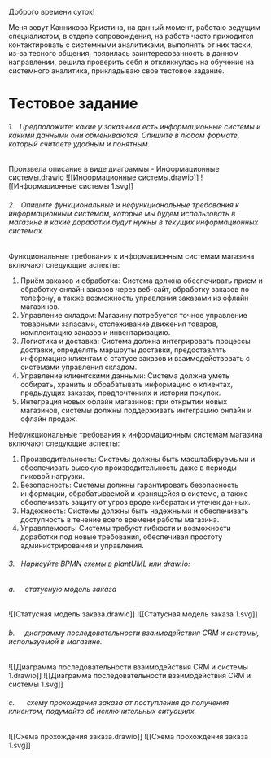 Доброго времени суток!

Меня зовут Канникова Кристина, на данный момент, работаю ведущим специалистом, в отделе сопровождения, на работе часто приходится контактировать с системными аналитиками, выполнять от них таски, из-за тесного общения, появилась заинтересованность в данном направлении, решила проверить себя и откликнулась на обучение на системного аналитика, прикладываю свое тестовое задание.
# Тестовое задание
###### 1.   Предположите: какие у заказчика есть информационные системы и какими данными они обмениваются. Опишите в любом формате, который считаете удобным и понятным.

Произвела описание в виде диаграммы - Информационные системы.drawio
![[Информационные системы.drawio]]
![[Информационные системы 1.svg]]
###### 2.   Опишите функциональные и нефункциональные требования к информационным системам, которые мы будем использовать в магазине и какие доработки будут нужны в текущих информационных системах.

Функциональные требования к информационным системам магазина включают следующие аспекты:

1. Приём заказов и обработка: Система должна обеспечивать прием и обработку онлайн заказов через веб-сайт, обработку заказов по телефону, а также возможность управления заказами из офлайн магазинов.
2. Управление складом: Магазину потребуется точное управление товарными запасами, отслеживание движения товаров, комплектацию заказов и инвентаризацию.
3. Логистика и доставка: Система должна интегрировать процессы доставки, определять маршруты доставки, предоставлять информацию клиентам о статусе заказов и взаимодействовать с системами управления складом.
4. Управление клиентскими данными: Система должна уметь собирать, хранить и обрабатывать информацию о клиентах, предыдущих заказах, предпочтениях и истории покупок.
5. Интеграция новых офлайн магазинов: при открытии новых магазинов, системы должны поддерживать интеграцию онлайн и офлайн продаж.

Нефункциональные требования к информационным системам магазина включают следующие аспекты:

1. Производительность: Системы должны быть масштабируемыми и обеспечивать высокую производительность даже в периоды пиковой нагрузки.
2. Безопасность: Системы должны гарантировать безопасность информации, обрабатываемой и хранящейся в системе, а также обеспечивать защиту от угроз вроде кибератак и утечек данных.
3. Надежность: Системы должны быть надежными и обеспечивать доступность в течение всего времени работы магазина.
4. Управляемость: Системы требуют гибкости и возможности доработки под новые требования, обеспечивая простоту администрирования и управления.

###### 3.   Нарисуйте BPMN схемы в plantUML или draw.io:

###### a.     статусную модель заказа
![[Статусная модель заказа.drawio]]
![[Статусная модель заказа 1.svg]]
###### b.     диаграмму последовательности взаимодействия CRM и системы, используемой в магазине.
![[Диаграмма последовательности взаимодействия CRM и системы 1.drawio]]
![[Диаграмма последовательности взаимодействия CRM и системы 1.svg]]
###### c.      схему прохождения заказа от поступления до получения клиентом, подумайте об исключительных ситуациях.
![[Схема прохождения заказа.drawio]]
![[Схема прохождения заказа 1.svg]]